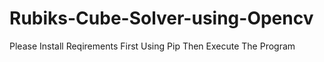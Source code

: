 # Rubiks-Cube-Solver-using-Opencv


Please Install Reqirements First Using Pip
Then Execute The Program
